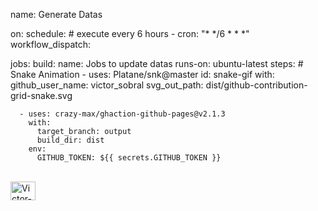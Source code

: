 name: Generate Datas

on:
  schedule: # execute every 6 hours
    - cron: "* */6 * * *"
  workflow_dispatch:

jobs:
  build:
    name: Jobs to update datas
    runs-on: ubuntu-latest
    steps:
      # Snake Animation
      - uses: Platane/snk@master
        id: snake-gif
        with:
          github_user_name: victor_sobral
          svg_out_path: dist/github-contribution-grid-snake.svg

      - uses: crazy-max/ghaction-github-pages@v2.1.3
        with:
          target_branch: output
          build_dir: dist
        env:
          GITHUB_TOKEN: ${{ secrets.GITHUB_TOKEN }}
  
  <div style="display: inline_block"><br>
    <img align="center" alt="Victor-Py" height="30" width="40" src="       <i class="devicon-javascript-plain colored"></i>
  
  <link rel="stylesheet" href="https://cdn.jsdelivr.net/gh/devicons/devicon@v2.15.1/devicon.min.css">
                  
  


<!--
**Victor-Sobral/victor-sobral** is a ✨ _special_ ✨ repository because its `README.md` (this file) appears on your GitHub profile.

Here are some ideas to get you started:

- 🔭 I’m currently working on ...
- 🌱 I’m currently learning ...
- 👯 I’m looking to collaborate on ...
- 🤔 I’m looking for help with ...
- 💬 Ask me about ...
- 📫 How to reach me: ...
- 😄 Pronouns: ...
- ⚡ Fun fact: ...
-->
